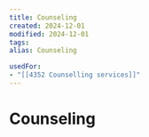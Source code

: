 ```yaml
---
title: Counseling
created: 2024-12-01
modified: 2024-12-01
tags: 
alias: Counseling

usedFor:
- "[[4352 Counselling services]]"
---
```

# Counseling
